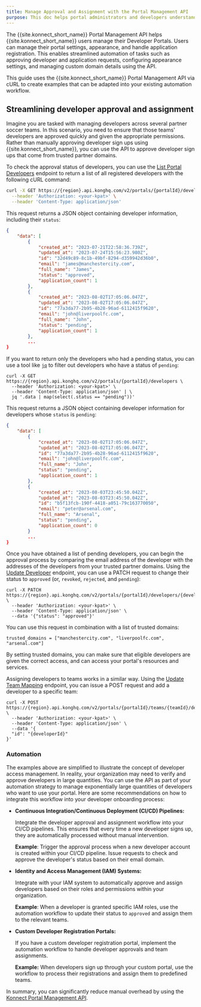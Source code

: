 ```yaml
---
title: Manage Approval and Assignment with the Portal Management API
purpose: This doc helps portal administrators and developers understand how to integrate the API into their workflow for tasks like automating approvals, assigning permissions, and monitoring developer activity. 
---
```


The {{site.konnect_short_name}} Portal Management API helps {{site.konnect_short_name}} users manage their Developer Portals. 
Users can manage their portal settings, appearance, and handle application registration. 
This enables streamlined automation of tasks such as approving developer and application requests, configuring appearance settings, and managing custom domain details using the API. 

This guide uses the {{site.konnect_short_name}} Portal Management API via cURL to create examples that can be adapted into your existing automation workflow.


## Streamlining developer approval and assignment

Imagine you are tasked with managing developers across several partner soccer teams. In this scenario, you need to ensure that those teams' developers are approved quickly and given the appropriate permissions. 
Rather than manually approving developer sign ups using {{site.konnect_short_name}}, you can use the API to approve developer sign ups that come from trusted partner domains.

To check the approval status of developers, you can use the [List Portal Developers](/konnect/api/portal-management/latest/#/Portal%20Developers/list-portal-developers) endpoint to return a list of all registered developers with the following cURL command:
```sh
curl -X GET https://{region}.api.konghq.com/v2/portals/{portalId}/developers \
  --header 'Authorization: <your-kpat>' \
  --header 'Content-Type: application/json'
```

This request returns a JSON object containing developer information, including their `status`:

```json
{
    "data": [
        {
            "created_at": "2023-07-21T22:58:36.739Z",
            "updated_at": "2023-07-24T15:56:23.980Z",
            "id": "32d49c89-8c1b-49bf-8294-d359942d36b0",
            "email": "james@manchestercity.com",
            "full_name": "James",
            "status": "approved",
            "application_count": 1
        },
        {
            "created_at": "2023-08-02T17:05:06.047Z",
            "updated_at": "2023-08-02T17:05:06.047Z",
            "id": "77a3da77-2b95-4b28-96ad-6112415f9620",
            "email": "john@liverpoolfc.com",
            "full_name": "John",
            "status": "pending",
            "application_count": 1
        },
        ...
}
```

If you want to return only the developers who had a pending status, you can use a tool like [`jq`](https://jqlang.github.io/jq/) to filter out developers who have a status of `pending`: 

```shell
curl -X GET https://{region}.api.konghq.com/v2/portals/{portalId}/developers \
  --header 'Authorization: <your-kpat>' \
  --header 'Content-Type: application/json' | \
  jq '.data | map(select(.status == "pending"))'
```

This request returns a JSON object containing developer information for developers whose `status` is `pending`:

```json
{
    "data": [
        {
            "created_at": "2023-08-02T17:05:06.047Z",
            "updated_at": "2023-08-02T17:05:06.047Z",
            "id": "77a3da77-2b95-4b28-96ad-6112415f9620",
            "email": "john@liverpoolfc.com",
            "full_name": "John",
            "status": "pending",
            "application_count": 1
        },
        {
            "created_at": "2023-08-03T23:45:50.042Z",
            "updated_at": "2023-08-03T23:45:50.042Z",
            "id": "b5f13fcb-190f-4418-a051-79c163770050",
            "email": "peter@arsenal.com",
            "full_name": "Arsenal",
            "status": "pending",
            "application_count": 0
        }
        ...
}

```

Once you have obtained a list of pending developers, you can begin the approval process by comparing the email address of the developer with the addresses of the developers from your trusted partner domains. 
Using the [Update Developer](/konnect/api/portal-management/latest/#/Portal%20Developers/update-developer) endpoint, you can use a PATCH request to change their status to `approved` (or, `revoked`, `rejected`, and `pending`): 

```shell
curl -X PATCH https://{region}.api.konghq.com/v2/portals/{portalId}/developers/{developerId} \
  --header 'Authorization: <your-kpat>' \
  --header 'Content-Type: application/json' \
  --data '{"status": "approved"}'
```
You can use this request in combination with a list of trusted domains:
```
trusted_domains = ["manchestercity.com", "liverpoolfc.com", "arsenal.com"]
```

By setting trusted domains, you can make sure that eligible developers are given the correct access, and can access your portal's resources and services.

Assigning developers to teams works in a similar way. 
Using the [Update Team Mapping](/konnect/api/portal-management/latest/#/Portal%20Team%20Membership/add-developer-to-portal-team) endpoint, you can issue a POST request and add a developer to a specific team:

```shell
curl -X POST https://{region}.api.konghq.com/v2/portals/{portalId}/teams/{teamId}/developers \
  --header 'Authorization: <your-kpat>' \
  --header 'Content-Type: application/json' \
  --data '{
  "id": "{developerId}"
}'
```

### Automation

The examples above are simplified to illustrate the concept of developer access management. 
In reality, your organization may need to verify and approve developers in large quantities. 
You can use the API as part of your automation strategy to manage exponentially large quantities of developers who want to use your portal. 
Here are some recommendations on how to integrate this workflow into your developer onboarding process:

* **Continuous Integration/Continuous Deployment (CI/CD) Pipelines:**

   Integrate the developer approval and assignment workflow into your CI/CD pipelines. This ensures that every time a new developer signs up, they are automatically processed without manual intervention.
   
   **Example**: Trigger the approval process when a new developer account is created within your CI/CD pipeline. Issue requests to check and approve the developer's status based on their email domain.

* **Identity and Access Management (IAM) Systems:**

   Integrate with your IAM system to automatically approve and assign developers based on their roles and permissions within your organization.
   
   **Example**: When a developer is granted specific IAM roles, use the automation workflow to update their status to `approved` and assign them to the relevant teams.

* **Custom Developer Registration Portals:**

   If you have a custom developer registration portal, implement the automation workflow to handle developer approvals and team assignments.
   
   **Example:** When developers sign up through your custom portal, use the workflow to process their registrations and assign them to predefined teams.

In summary, you can significantly reduce manual overhead by using the [Konnect Portal Management API](/konnect/api/portal-management/latest/).
